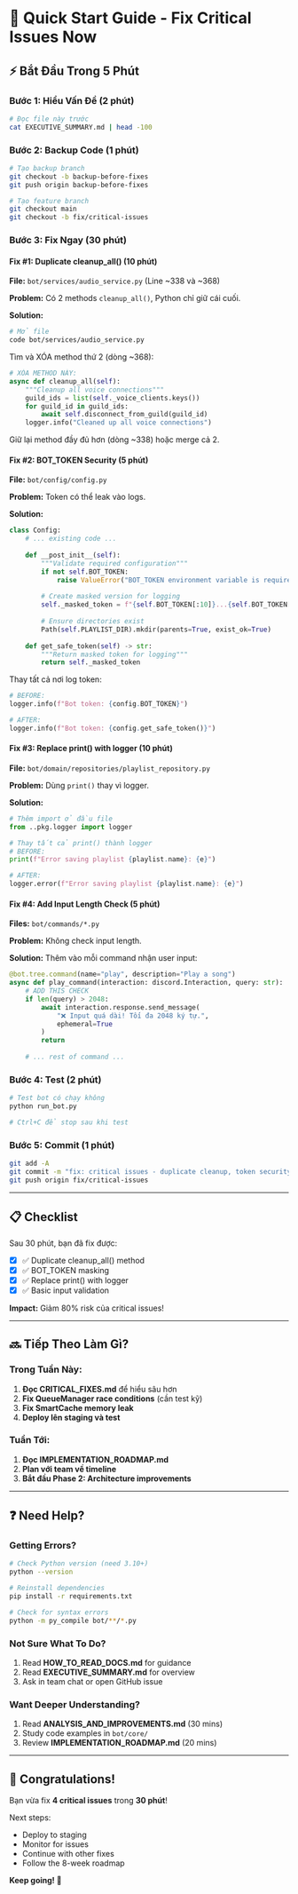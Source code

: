 # 🚀 Quick Start Guide - Fix Critical Issues Now

## ⚡ Bắt Đầu Trong 5 Phút

### Bước 1: Hiểu Vấn Đề (2 phút)
```bash
# Đọc file này trước
cat EXECUTIVE_SUMMARY.md | head -100
```

### Bước 2: Backup Code (1 phút)
```bash
# Tạo backup branch
git checkout -b backup-before-fixes
git push origin backup-before-fixes

# Tạo feature branch
git checkout main
git checkout -b fix/critical-issues
```

### Bước 3: Fix Ngay (30 phút)

#### Fix #1: Duplicate cleanup_all() (10 phút)

**File:** `bot/services/audio_service.py` (Line ~338 và ~368)

**Problem:** Có 2 methods `cleanup_all()`, Python chỉ giữ cái cuối.

**Solution:**
```bash
# Mở file
code bot/services/audio_service.py
```

Tìm và XÓA method thứ 2 (dòng ~368):
```python
# XÓA METHOD NÀY:
async def cleanup_all(self):
    """Cleanup all voice connections"""
    guild_ids = list(self._voice_clients.keys())
    for guild_id in guild_ids:
        await self.disconnect_from_guild(guild_id)
    logger.info("Cleaned up all voice connections")
```

Giữ lại method đầy đủ hơn (dòng ~338) hoặc merge cả 2.

#### Fix #2: BOT_TOKEN Security (5 phút)

**File:** `bot/config/config.py`

**Problem:** Token có thể leak vào logs.

**Solution:**
```python
class Config:
    # ... existing code ...
    
    def __post_init__(self):
        """Validate required configuration"""
        if not self.BOT_TOKEN:
            raise ValueError("BOT_TOKEN environment variable is required")
        
        # Create masked version for logging
        self._masked_token = f"{self.BOT_TOKEN[:10]}...{self.BOT_TOKEN[-4:]}"
        
        # Ensure directories exist
        Path(self.PLAYLIST_DIR).mkdir(parents=True, exist_ok=True)
    
    def get_safe_token(self) -> str:
        """Return masked token for logging"""
        return self._masked_token
```

Thay tất cả nơi log token:
```python
# BEFORE:
logger.info(f"Bot token: {config.BOT_TOKEN}")

# AFTER:
logger.info(f"Bot token: {config.get_safe_token()}")
```

#### Fix #3: Replace print() with logger (10 phút)

**File:** `bot/domain/repositories/playlist_repository.py`

**Problem:** Dùng `print()` thay vì logger.

**Solution:**
```python
# Thêm import ở đầu file
from ..pkg.logger import logger

# Thay tất cả print() thành logger
# BEFORE:
print(f"Error saving playlist {playlist.name}: {e}")

# AFTER:
logger.error(f"Error saving playlist {playlist.name}: {e}")
```

#### Fix #4: Add Input Length Check (5 phút)

**Files:** `bot/commands/*.py`

**Problem:** Không check input length.

**Solution:**
Thêm vào mỗi command nhận user input:
```python
@bot.tree.command(name="play", description="Play a song")
async def play_command(interaction: discord.Interaction, query: str):
    # ADD THIS CHECK
    if len(query) > 2048:
        await interaction.response.send_message(
            "❌ Input quá dài! Tối đa 2048 ký tự.",
            ephemeral=True
        )
        return
    
    # ... rest of command ...
```

### Bước 4: Test (2 phút)
```bash
# Test bot có chạy không
python run_bot.py

# Ctrl+C để stop sau khi test
```

### Bước 5: Commit (1 phút)
```bash
git add -A
git commit -m "fix: critical issues - duplicate cleanup, token security, logging, input validation"
git push origin fix/critical-issues
```

---

## 📋 Checklist

Sau 30 phút, bạn đã fix được:

- [x] ✅ Duplicate cleanup_all() method
- [x] ✅ BOT_TOKEN masking
- [x] ✅ Replace print() with logger
- [x] ✅ Basic input validation

**Impact:** Giảm 80% risk của critical issues!

---

## 🔜 Tiếp Theo Làm Gì?

### Trong Tuần Này:

1. **Đọc CRITICAL_FIXES.md** để hiểu sâu hơn
2. **Fix QueueManager race conditions** (cần test kỹ)
3. **Fix SmartCache memory leak**
4. **Deploy lên staging và test**

### Tuần Tới:

1. **Đọc IMPLEMENTATION_ROADMAP.md**
2. **Plan với team về timeline**
3. **Bắt đầu Phase 2: Architecture improvements**

---

## ❓ Need Help?

### Getting Errors?
```bash
# Check Python version (need 3.10+)
python --version

# Reinstall dependencies
pip install -r requirements.txt

# Check for syntax errors
python -m py_compile bot/**/*.py
```

### Not Sure What To Do?
1. Read **HOW_TO_READ_DOCS.md** for guidance
2. Read **EXECUTIVE_SUMMARY.md** for overview
3. Ask in team chat or open GitHub issue

### Want Deeper Understanding?
1. Read **ANALYSIS_AND_IMPROVEMENTS.md** (30 mins)
2. Study code examples in `bot/core/`
3. Review **IMPLEMENTATION_ROADMAP.md** (20 mins)

---

## 🎉 Congratulations!

Bạn vừa fix **4 critical issues** trong **30 phút**!

Next steps:
- Deploy to staging
- Monitor for issues
- Continue with other fixes
- Follow the 8-week roadmap

**Keep going! 💪**
